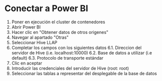 # Conectar a Power BI
1. Poner en ejecución el cluster de contenedores
2. Abrir Power BI
3. Hacer clic en "Obtener datos de otros origenes"
4. Navegar al apartado "Otras"
5. Seleccionar Hive LLAP
6. Completar los campos con los siguientes datos
   6.1. Direccion del servidor de Hive (i.e. localhost:10000)
   6.2. Base de datos a utilizar (i.e default)
   6.3. Protocolo de transporte estándar
7. Clic en aceptar
8. Introducir las credenciales del servidor de Hive (root: root)
9. Seleccionar las tablas a representar del desplegable de la base de datos
